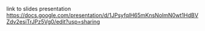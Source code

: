 link to slides presentation
https://docs.google.com/presentation/d/1JPsyfqlH65mKnsNolmN0wt1HdBVZdv2esiTrJPz5Vg0/edit?usp=sharing
